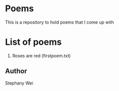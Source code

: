 # Poems

This is a repository to hold poems that I come up with 

# List of poems 
1. Roses are red (firstpoem.txt)

## Author

Stephany Wei 
